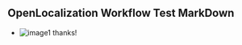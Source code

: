 ## OpenLocalization Workflow Test MarkDown
* ![image1](.\e5f66019-aa63-4b1e-b256-e11b1214985d.PNG) 
thanks!